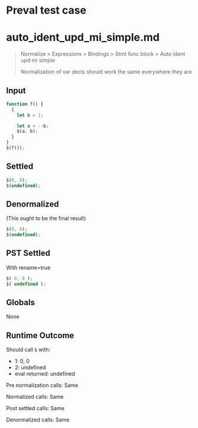 # Preval test case

# auto_ident_upd_mi_simple.md

> Normalize > Expressions > Bindings > Stmt func block > Auto ident upd mi simple
>
> Normalization of var decls should work the same everywhere they are

## Input

`````js filename=intro
function f() {
  {
    let b = 1;

    let a = --b;
    $(a, b);
  }
}
$(f());
`````


## Settled


`````js filename=intro
$(0, 0);
$(undefined);
`````


## Denormalized
(This ought to be the final result)

`````js filename=intro
$(0, 0);
$(undefined);
`````


## PST Settled
With rename=true

`````js filename=intro
$( 0, 0 );
$( undefined );
`````


## Globals


None


## Runtime Outcome


Should call `$` with:
 - 1: 0, 0
 - 2: undefined
 - eval returned: undefined

Pre normalization calls: Same

Normalized calls: Same

Post settled calls: Same

Denormalized calls: Same
